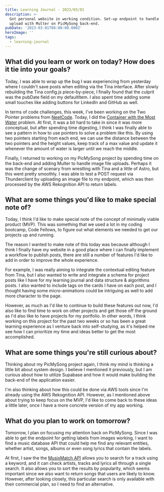 ```yaml
---
title: Learning Journal - 2023/03/01
description: >-
  Got personal website in working condition. Set-up endpoint to handle image
  upload with Multer on PicMySong back-end.
pubDate: '2023-03-01T08:00:00.000Z'
heroImage: '' 
tags:
  - learning-journal
---
```


## What did you learn or work on today? How does it tie into your goals?

Today, I was able to wrap up the bug I was experiencing from yesterday where I couldn't save posts when editing via the Tina interface. After slowly rebuilding the Tina config.js piece-by-piece, I finally found that the culprit was the pubDate field on my defaultItem. I also spent time adding some small touches like adding buttons for LinkedIn and GitHub as well.

In terms of code challenges, this week, I've been working on the Two Pointer problems from [NeetCode](https://neetcode.io ""). Today, I did the [Container with the Most Water](https://leetcode.com/problems/container-with-most-water/ "") problem. At first, it was a bit hard to take in since it was more conceptual, but after spending time digesting, I think I was finally able to see a pattern in how to use pointers to solve a problem like this. By using two pointers starting from each end, we can use the distance between the two pointers and the height values, keep track of a max value and update it whenever the amount of water is larger until we reach the middle.

Finally, I returned to working on my PicMySong project by spending time on the back-end and adding Multer to handle image file uploads. Perhaps it was the change of scenary from wrestling with Tina and a little of Astro, but this went pretty smoothly. I was able to test a POST request via Thunderclient by uploading an image file to my endpoint, which was then processed by the AWS Rekognition API to return labels.

## What are some things you'd like to make special note of?

Today, I think I'd like to make special note of the concept of minimally viable product (MVP). This was something that we used a lot in my coding bootcamp, Code Fellows, to figure out what elements we needed to get our projects up and running.

The reason I wanted to make note of this today was because although I think I finally have my website in a good place where I can finally implement a workflow to publish posts, there are still a number of features I'd like to add in order to improve the whole experience.

For example, I was really aiming to integrate the contextual editing feature from Tina, but I also wanted to write and integrate a schema for project posts like I have for my learning journal and data structure & algorithms posts. I also wanted to include tags on the cards I have on each post, and I thought having some micro-animations could be intriguing as well to add more character to the page.

However, as much as I'd like to continue to build these features out now, I'd also like to find time to work on other projects and get those off the ground as I'd also like to have projects for my portfolio. In other words, I think working on this project for the past two weeks or so has been a great learning experience as I venture back into self-studying, as it's helped me see how I can prioritize my time and ideas better to get the most accomplished.

## What are some things you're still curious about?

Thinking about my PicMySong project again, I think my mind is thinking a little bit about system design. I believe I mentioned it previously, but I am curious about how to utilize Supabase and how it would make building the back-end of the application easier.

I'm also thinking about how this could be done via AWS tools since I'm already using the AWS Rekognition API. However, as I mentioned above about trying to keep focus on the MVP, I'd like to come back to these ideas a little later, once I have a more concrete version of my app working.

## What do you plan to work on tomorrow?

Tomorrow, I plan on focusing my attention back on PicMySong. Since I was able to get the endpoint for getting labels from images working, I want to find a music database API that could help me find any relevant entities, whether artist, songs, albums or even song lyrics that contain the labels.

At first, I saw the the [MusixMatch API](https://developer.musixmatch.com/documentation/api-reference/track-search "") allows you to search for a track using a keyword, and it can check artists, tracks and lyrics all through a single search. It also allows you to sort the results by popularity, which seems important since we also want to return songs that users are likely to know. However, after looking closely, this particular search is only available with their commercial plan, so I need to find an alternative.
